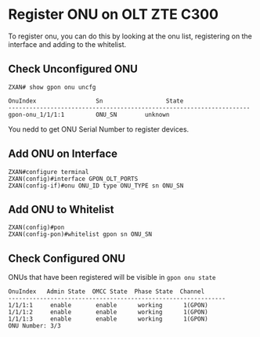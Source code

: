 # Register ONU on OLT ZTE C300

To register onu, you can do this by looking at the onu list, registering on the interface and adding to the whitelist.

## Check Unconfigured ONU

```terminal
ZXAN# show gpon onu uncfg

OnuIndex                 Sn                  State
---------------------------------------------------------------------
gpon-onu_1/1/1:1         ONU_SN        unknown
```

You nedd to get ONU Serial Number to register devices.

## Add ONU on Interface

```terminal
ZXAN#configure terminal
ZXAN(config)#interface GPON_OLT_PORTS
ZXAN(config-if)#onu ONU_ID type ONU_TYPE sn ONU_SN
```

## Add ONU to Whitelist

```terminal
ZXAN(config)#pon
ZXAN(config-pon)#whitelist gpon sn ONU_SN
```

## Check Configured ONU

ONUs that have been registered will be visible in `gpon onu state`

```terminal
OnuIndex   Admin State  OMCC State  Phase State  Channel    
--------------------------------------------------------------
1/1/1:1     enable       enable      working      1(GPON)
1/1/1:2     enable       enable      working      1(GPON)
1/1/1:3     enable       enable      working      1(GPON)
ONU Number: 3/3
```
